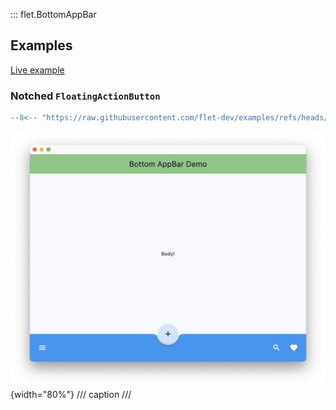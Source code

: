 ::: flet.BottomAppBar

## Examples

[Live example](https://flet-controls-gallery.fly.dev/navigation/bottomappbar)

### Notched `FloatingActionButton`

```python
--8<-- "https://raw.githubusercontent.com/flet-dev/examples/refs/heads/v1-docs/python/controls/bottom-app-bar/notched-fab.py"
```

![notched-fab](https://raw.githubusercontent.com/flet-dev/examples/v1-docs/python/controls/bottom-app-bar/media/notched-fab.png){width="80%"}
/// caption
///
